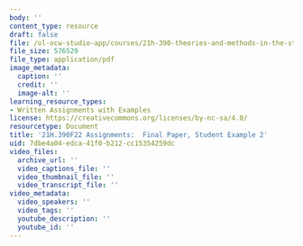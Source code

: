 ```yaml
---
body: ''
content_type: resource
draft: false
file: /ol-ocw-studio-app/courses/21h-390-theories-and-methods-in-the-study-of-history-fall-2022/mit21h_390_finalpaper_studentexample02.pdf
file_size: 576529
file_type: application/pdf
image_metadata:
  caption: ''
  credit: ''
  image-alt: ''
learning_resource_types:
- Written Assignments with Examples
license: https://creativecommons.org/licenses/by-nc-sa/4.0/
resourcetype: Document
title: '21H.390F22 Assignments:  Final Paper, Student Example 2'
uid: 7dbe4a04-edca-41f0-b212-cc15354259dc
video_files:
  archive_url: ''
  video_captions_file: ''
  video_thumbnail_file: ''
  video_transcript_file: ''
video_metadata:
  video_speakers: ''
  video_tags: ''
  youtube_description: ''
  youtube_id: ''
---
```


